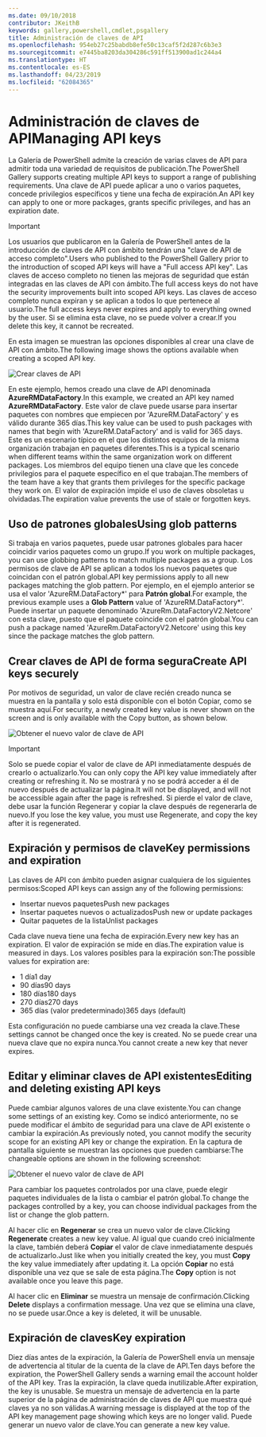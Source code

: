 ```yaml
---
ms.date: 09/10/2018
contributor: JKeithB
keywords: gallery,powershell,cmdlet,psgallery
title: Administración de claves de API
ms.openlocfilehash: 954eb27c25babdb8efe50c13caf5f2d287c6b3e3
ms.sourcegitcommit: e7445ba8203da304286c591ff513900ad1c244a4
ms.translationtype: HT
ms.contentlocale: es-ES
ms.lasthandoff: 04/23/2019
ms.locfileid: "62084365"
---
```

# <a name="managing-api-keys"></a><span data-ttu-id="44d72-103">Administración de claves de API</span><span class="sxs-lookup"><span data-stu-id="44d72-103">Managing API keys</span></span>

<span data-ttu-id="44d72-104">La Galería de PowerShell admite la creación de varias claves de API para admitir toda una variedad de requisitos de publicación.</span><span class="sxs-lookup"><span data-stu-id="44d72-104">The PowerShell Gallery supports creating multiple API keys to support a range of publishing requirements.</span></span> <span data-ttu-id="44d72-105">Una clave de API puede aplicar a uno o varios paquetes, concede privilegios específicos y tiene una fecha de expiración.</span><span class="sxs-lookup"><span data-stu-id="44d72-105">An API key can apply to one or more packages, grants specific privileges, and has an expiration date.</span></span>

> [!IMPORTANT]
> <span data-ttu-id="44d72-106">Los usuarios que publicaron en la Galería de PowerShell antes de la introducción de claves de API con ámbito tendrán una "clave de API de acceso completo".</span><span class="sxs-lookup"><span data-stu-id="44d72-106">Users who published to the PowerShell Gallery prior to the introduction of scoped API keys will have a "Full access API key".</span></span> <span data-ttu-id="44d72-107">Las claves de acceso completo no tienen las mejoras de seguridad que están integradas en las claves de API con ámbito.</span><span class="sxs-lookup"><span data-stu-id="44d72-107">The full access keys do not have the security improvements built into scoped API keys.</span></span> <span data-ttu-id="44d72-108">Las claves de acceso completo nunca expiran y se aplican a todos lo que pertenece al usuario.</span><span class="sxs-lookup"><span data-stu-id="44d72-108">The full access keys never expires and apply to everything owned by the user.</span></span> <span data-ttu-id="44d72-109">Si se elimina esta clave, no se puede volver a crear.</span><span class="sxs-lookup"><span data-stu-id="44d72-109">If you delete this key, it cannot be recreated.</span></span>

<span data-ttu-id="44d72-110">En esta imagen se muestran las opciones disponibles al crear una clave de API con ámbito.</span><span class="sxs-lookup"><span data-stu-id="44d72-110">The following image shows the options available when creating a scoped API key.</span></span>

![Crear claves de API](../../Images/PSGallery_KeyScoped.png)

<span data-ttu-id="44d72-112">En este ejemplo, hemos creado una clave de API denominada **AzureRMDataFactory**.</span><span class="sxs-lookup"><span data-stu-id="44d72-112">In this example, we created an API key named **AzureRMDataFactory**.</span></span> <span data-ttu-id="44d72-113">Este valor de clave puede usarse para insertar paquetes con nombres que empiecen por 'AzureRM.DataFactory' y es válido durante 365 días.</span><span class="sxs-lookup"><span data-stu-id="44d72-113">This key value can be used to push packages with names that begin with 'AzureRM.DataFactory' and is valid for 365 days.</span></span> <span data-ttu-id="44d72-114">Este es un escenario típico en el que los distintos equipos de la misma organización trabajan en paquetes diferentes.</span><span class="sxs-lookup"><span data-stu-id="44d72-114">This is a typical scenario when different teams within the same organization work on different packages.</span></span> <span data-ttu-id="44d72-115">Los miembros del equipo tienen una clave que les concede privilegios para el paquete específico en el que trabajan.</span><span class="sxs-lookup"><span data-stu-id="44d72-115">The members of the team have a key that grants them privileges for the specific package they work on.</span></span>
<span data-ttu-id="44d72-116">El valor de expiración impide el uso de claves obsoletas u olvidadas.</span><span class="sxs-lookup"><span data-stu-id="44d72-116">The expiration value prevents the use of stale or forgotten keys.</span></span>

## <a name="using-glob-patterns"></a><span data-ttu-id="44d72-117">Uso de patrones globales</span><span class="sxs-lookup"><span data-stu-id="44d72-117">Using glob patterns</span></span>

<span data-ttu-id="44d72-118">Si trabaja en varios paquetes, puede usar patrones globales para hacer coincidir varios paquetes como un grupo.</span><span class="sxs-lookup"><span data-stu-id="44d72-118">If you work on multiple packages, you can use globbing patterns to match multiple packages as a group.</span></span> <span data-ttu-id="44d72-119">Los permisos de clave de API se aplican a todos los nuevos paquetes que coincidan con el patrón global.</span><span class="sxs-lookup"><span data-stu-id="44d72-119">API key permissions apply to all new packages matching the glob pattern.</span></span> <span data-ttu-id="44d72-120">Por ejemplo, en el ejemplo anterior se usa el valor 'AzureRM.DataFactory\*' para **Patrón global**.</span><span class="sxs-lookup"><span data-stu-id="44d72-120">For example, the previous example uses a **Glob Pattern** value of 'AzureRM.DataFactory\*'.</span></span> <span data-ttu-id="44d72-121">Puede insertar un paquete denominado 'AzureRm.DataFactoryV2.Netcore' con esta clave, puesto que el paquete coincide con el patrón global.</span><span class="sxs-lookup"><span data-stu-id="44d72-121">You can push a package named 'AzureRm.DataFactoryV2.Netcore' using this key since the package matches the glob pattern.</span></span>

## <a name="create-api-keys-securely"></a><span data-ttu-id="44d72-122">Crear claves de API de forma segura</span><span class="sxs-lookup"><span data-stu-id="44d72-122">Create API keys securely</span></span>

<span data-ttu-id="44d72-123">Por motivos de seguridad, un valor de clave recién creado nunca se muestra en la pantalla y solo está disponible con el botón Copiar, como se muestra aquí.</span><span class="sxs-lookup"><span data-stu-id="44d72-123">For security, a newly created key value is never shown on the screen and is only available with the Copy button, as shown below.</span></span>

![Obtener el nuevo valor de clave de API](../../Images/PSGallery_CopyCreatedKey.png)

> [!IMPORTANT]
> <span data-ttu-id="44d72-125">Solo se puede copiar el valor de clave de API inmediatamente después de crearlo o actualizarlo.</span><span class="sxs-lookup"><span data-stu-id="44d72-125">You can only copy the API key value immediately after creating or refreshing it.</span></span> <span data-ttu-id="44d72-126">No se mostrará y no se podrá acceder a él de nuevo después de actualizar la página.</span><span class="sxs-lookup"><span data-stu-id="44d72-126">It will not be displayed, and will not be accessible again after the page is refreshed.</span></span> <span data-ttu-id="44d72-127">Si pierde el valor de clave, debe usar la función Regenerar y copiar la clave después de regenerarla de nuevo.</span><span class="sxs-lookup"><span data-stu-id="44d72-127">If you lose the key value, you must use Regenerate, and copy the key after it is regenerated.</span></span>

## <a name="key-permissions-and-expiration"></a><span data-ttu-id="44d72-128">Expiración y permisos de clave</span><span class="sxs-lookup"><span data-stu-id="44d72-128">Key permissions and expiration</span></span>

<span data-ttu-id="44d72-129">Las claves de API con ámbito pueden asignar cualquiera de los siguientes permisos:</span><span class="sxs-lookup"><span data-stu-id="44d72-129">Scoped API keys can assign any of the following permissions:</span></span>

- <span data-ttu-id="44d72-130">Insertar nuevos paquetes</span><span class="sxs-lookup"><span data-stu-id="44d72-130">Push new packages</span></span>
- <span data-ttu-id="44d72-131">Insertar paquetes nuevos o actualizados</span><span class="sxs-lookup"><span data-stu-id="44d72-131">Push new or update packages</span></span>
- <span data-ttu-id="44d72-132">Quitar paquetes de la lista</span><span class="sxs-lookup"><span data-stu-id="44d72-132">Unlist packages</span></span>

<span data-ttu-id="44d72-133">Cada clave nueva tiene una fecha de expiración.</span><span class="sxs-lookup"><span data-stu-id="44d72-133">Every new key has an expiration.</span></span> <span data-ttu-id="44d72-134">El valor de expiración se mide en días.</span><span class="sxs-lookup"><span data-stu-id="44d72-134">The expiration value is measured in days.</span></span> <span data-ttu-id="44d72-135">Los valores posibles para la expiración son:</span><span class="sxs-lookup"><span data-stu-id="44d72-135">The possible values for expiration are:</span></span>

- <span data-ttu-id="44d72-136">1 día</span><span class="sxs-lookup"><span data-stu-id="44d72-136">1 day</span></span>
- <span data-ttu-id="44d72-137">90 días</span><span class="sxs-lookup"><span data-stu-id="44d72-137">90 days</span></span>
- <span data-ttu-id="44d72-138">180 días</span><span class="sxs-lookup"><span data-stu-id="44d72-138">180 days</span></span>
- <span data-ttu-id="44d72-139">270 días</span><span class="sxs-lookup"><span data-stu-id="44d72-139">270 days</span></span>
- <span data-ttu-id="44d72-140">365 días (valor predeterminado)</span><span class="sxs-lookup"><span data-stu-id="44d72-140">365 days (default)</span></span>

<span data-ttu-id="44d72-141">Esta configuración no puede cambiarse una vez creada la clave.</span><span class="sxs-lookup"><span data-stu-id="44d72-141">These settings cannot be changed once the key is created.</span></span> <span data-ttu-id="44d72-142">No se puede crear una nueva clave que no expira nunca.</span><span class="sxs-lookup"><span data-stu-id="44d72-142">You cannot create a new key that never expires.</span></span>

## <a name="editing-and-deleting-existing-api-keys"></a><span data-ttu-id="44d72-143">Editar y eliminar claves de API existentes</span><span class="sxs-lookup"><span data-stu-id="44d72-143">Editing and deleting existing API keys</span></span>

<span data-ttu-id="44d72-144">Puede cambiar algunos valores de una clave existente.</span><span class="sxs-lookup"><span data-stu-id="44d72-144">You can change some settings of an existing key.</span></span> <span data-ttu-id="44d72-145">Como se indicó anteriormente, no se puede modificar el ámbito de seguridad para una clave de API existente o cambiar la expiración.</span><span class="sxs-lookup"><span data-stu-id="44d72-145">As previously noted, you cannot modify the security scope for an existing API key or change the expiration.</span></span> <span data-ttu-id="44d72-146">En la captura de pantalla siguiente se muestran las opciones que pueden cambiarse:</span><span class="sxs-lookup"><span data-stu-id="44d72-146">The changeable options are shown in the following screenshot:</span></span>

![Obtener el nuevo valor de clave de API](../../Images/PSGallery_EditAPIKey.png)

<span data-ttu-id="44d72-148">Para cambiar los paquetes controlados por una clave, puede elegir paquetes individuales de la lista o cambiar el patrón global.</span><span class="sxs-lookup"><span data-stu-id="44d72-148">To change the packages controlled by a key, you can choose individual packages from the list or change the glob pattern.</span></span>

<span data-ttu-id="44d72-149">Al hacer clic en **Regenerar** se crea un nuevo valor de clave.</span><span class="sxs-lookup"><span data-stu-id="44d72-149">Clicking **Regenerate** creates a new key value.</span></span> <span data-ttu-id="44d72-150">Al igual que cuando creó inicialmente la clave, también deberá **Copiar** el valor de clave inmediatamente después de actualizarlo.</span><span class="sxs-lookup"><span data-stu-id="44d72-150">Just like when you initially created the key, you must **Copy** the key value immediately after updating it.</span></span> <span data-ttu-id="44d72-151">La opción **Copiar** no está disponible una vez que se sale de esta página.</span><span class="sxs-lookup"><span data-stu-id="44d72-151">The **Copy** option is not available once you leave this page.</span></span>

<span data-ttu-id="44d72-152">Al hacer clic en **Eliminar** se muestra un mensaje de confirmación.</span><span class="sxs-lookup"><span data-stu-id="44d72-152">Clicking **Delete** displays a confirmation message.</span></span> <span data-ttu-id="44d72-153">Una vez que se elimina una clave, no se puede usar.</span><span class="sxs-lookup"><span data-stu-id="44d72-153">Once a key is deleted, it will be unusable.</span></span>

## <a name="key-expiration"></a><span data-ttu-id="44d72-154">Expiración de claves</span><span class="sxs-lookup"><span data-stu-id="44d72-154">Key expiration</span></span>

<span data-ttu-id="44d72-155">Diez días antes de la expiración, la Galería de PowerShell envía un mensaje de advertencia al titular de la cuenta de la clave de API.</span><span class="sxs-lookup"><span data-stu-id="44d72-155">Ten days before the expiration, the PowerShell Gallery sends a warning email the account holder of the API key.</span></span> <span data-ttu-id="44d72-156">Tras la expiración, la clave queda inutilizable.</span><span class="sxs-lookup"><span data-stu-id="44d72-156">After expiration, the key is unusable.</span></span> <span data-ttu-id="44d72-157">Se muestra un mensaje de advertencia en la parte superior de la página de administración de claves de API que muestra qué claves ya no son válidas.</span><span class="sxs-lookup"><span data-stu-id="44d72-157">A warning message is displayed at the top of the API key management page showing which keys are no longer valid.</span></span> <span data-ttu-id="44d72-158">Puede generar un nuevo valor de clave.</span><span class="sxs-lookup"><span data-stu-id="44d72-158">You can generate a new key value.</span></span>
